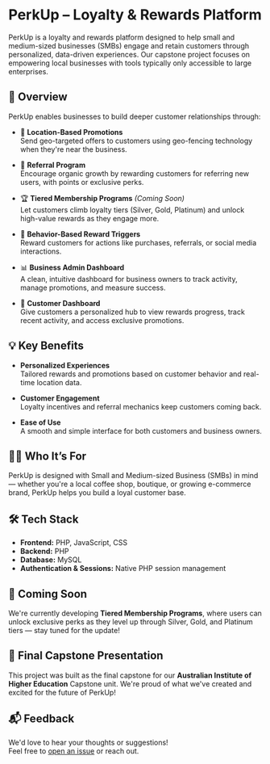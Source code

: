 # PerkUp – Loyalty & Rewards Platform

PerkUp is a loyalty and rewards platform designed to help small and medium-sized businesses (SMBs) engage and retain customers through personalized, data-driven experiences. Our capstone project focuses on empowering local businesses with tools typically only accessible to large enterprises.

## 🚀 Overview

PerkUp enables businesses to build deeper customer relationships through:

- 🎯 **Location-Based Promotions**  
  Send geo-targeted offers to customers using geo-fencing technology when they're near the business.

- 👥 **Referral Program**  
  Encourage organic growth by rewarding customers for referring new users, with points or exclusive perks.

- 🏆 **Tiered Membership Programs** *(Coming Soon)*  
  Let customers climb loyalty tiers (Silver, Gold, Platinum) and unlock high-value rewards as they engage more.

- 🔁 **Behavior-Based Reward Triggers**  
  Reward customers for actions like purchases, referrals, or social media interactions.

- 📊 **Business Admin Dashboard**  
  A clean, intuitive dashboard for business owners to track activity, manage promotions, and measure success.

- 👤 **Customer Dashboard**  
  Give customers a personalized hub to view rewards progress, track recent activity, and access exclusive promotions.


## 💡 Key Benefits

- **Personalized Experiences**  
  Tailored rewards and promotions based on customer behavior and real-time location data.

- **Customer Engagement**  
  Loyalty incentives and referral mechanics keep customers coming back.

- **Ease of Use**  
  A smooth and simple interface for both customers and business owners.

## 🧑‍💼 Who It’s For

PerkUp is designed with Small and Medium-sized Business (SMBs) in mind — whether you're a local coffee shop, boutique, or growing e-commerce brand, PerkUp helps you build a loyal customer base.

## 🛠️ Tech Stack
- **Frontend:** PHP, JavaScript, CSS  
- **Backend:** PHP  
- **Database:** MySQL  
- **Authentication & Sessions:** Native PHP session management  

## 👀 Coming Soon

We're currently developing **Tiered Membership Programs**, where users can unlock exclusive perks as they level up through Silver, Gold, and Platinum tiers — stay tuned for the update!

## 📣 Final Capstone Presentation

This project was built as the final capstone for our **Australian Institute of Higher Education** Capstone unit. We're proud of what we've created and excited for the future of PerkUp!

## 📬 Feedback

We'd love to hear your thoughts or suggestions!  
Feel free to [open an issue](https://github.com/pasangchoteen/Perkup-Loyalty-Rewards-and-Program/issues) or reach out.

